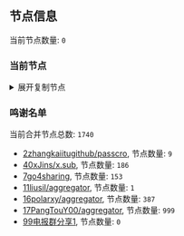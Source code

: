 
## 节点信息
当前节点数量: `0`
### 当前节点
<details>
  <summary>展开复制节点</summary>

    

</details>

### 鸣谢名单
当前合并节点总数: `1740`
- [2zhangkaiitugithub/passcro](https://github.com/zhangkaiitugithub/passcro), 节点数量: `9`
- [40xJins/x.sub](https://github.com/0xJins/x.sub), 节点数量: `186`
- [7go4sharing](https://github.com/go4sharing), 节点数量: `153`
- [11liusil/aggregator](https://github.com/liusil/aggregator), 节点数量: `1`
- [16polarxy/aggregator](https://github.com/polarxy/aggregator), 节点数量: `387`
- [17PangTouY00/aggregator](https://github.com/PangTouY00/aggregator), 节点数量: `999`
- [99电报群分享1](https://github.com/cdddbc/getAirport), 节点数量: `0`


